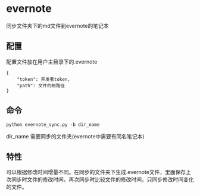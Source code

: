 # evernote
同步文件夹下的md文件到evernote的笔记本

## 配置
配置文件放在用户主目录下的.evernote

    {
        "token": 开发者token,
        "path": 文件的根路径
    }

## 命令

```python evernote_sync.py -b dir_name```

dir_name 需要同步的文件夹(evernote中需要有同名笔记本)

## 特性
可以根据修改时间增量不同。在同步的文件夹下生成.evernote文件，里面保存上次同步时文件的修改时间，再次同步时比较文件的修改时间，只同步修改时间变化的文件。

